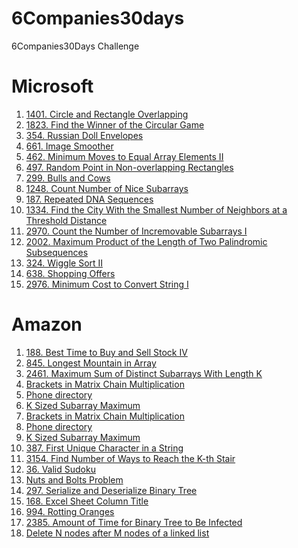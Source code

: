 # 6Companies30days
 6Companies30Days Challenge

# Microsoft
1) [1401. Circle and Rectangle Overlapping](https://leetcode.com/problems/circle-and-rectangle-overlapping)
2) [1823. Find the Winner of the Circular Game](https://leetcode.com/problems/find-the-winner-of-the-circular-game)
3) [354. Russian Doll Envelopes](https://leetcode.com/problems/russian-doll-envelopes)
4) [661. Image Smoother](https://leetcode.com/problems/image-smoother)
5) [462. Minimum Moves to Equal Array Elements II](https://leetcode.com/problems/minimum-moves-to-equal-array-elements-ii)
6) [497. Random Point in Non-overlapping Rectangles](https://leetcode.com/problems/random-point-in-non-overlapping-rectangles)
7) [299. Bulls and Cows](https://leetcode.com/problems/bulls-and-cows)
8) [1248. Count Number of Nice Subarrays](https://leetcode.com/problems/count-number-of-nice-subarrays)
9) [187. Repeated DNA Sequences](https://leetcode.com/problems/repeated-dna-sequences)
10) [1334. Find the City With the Smallest Number of Neighbors at a Threshold Distance](https://leetcode.com/problems/find-the-city-with-the-smallest-number-of-neighbors-at-a-threshold-distance)
11) [2970. Count the Number of Incremovable Subarrays I](https://leetcode.com/problems/count-the-number-of-incremovable-subarrays-i)
12) [2002. Maximum Product of the Length of Two Palindromic Subsequences](https://leetcode.com/problems/maximum-product-of-the-length-of-two-palindromic-subsequences)
13) [324. Wiggle Sort II](https://leetcode.com/problems/wiggle-sort-ii)
14) [638. Shopping Offers](https://leetcode.com/problems/shopping-offers)
15) [2976. Minimum Cost to Convert String I](https://leetcode.com/problems/minimum-cost-to-convert-string-i)

# Amazon
1) [188. Best Time to Buy and Sell Stock IV](https://leetcode.com/problems/best-time-to-buy-and-sell-stock-iv)
2) [845. Longest Mountain in Array](https://leetcode.com/problems/longest-mountain-in-array)
3) [2461. Maximum Sum of Distinct Subarrays With Length K](https://leetcode.com/problems/maximum-sum-of-distinct-subarrays-with-length-k)
4) [Brackets in Matrix Chain Multiplication](https://www.geeksforgeeks.org/problems/brackets-in-matrix-chain-multiplication1024/1)
5) [Phone directory](https://www.geeksforgeeks.org/problems/phone-directory4628/1)
6) [K Sized Subarray Maximum](https://www.geeksforgeeks.org/problems/maximum-of-all-subarrays-of-size-k3101/1)
7) [Brackets in Matrix Chain Multiplication](https://www.geeksforgeeks.org/problems/brackets-in-matrix-chain-multiplication1024/1)
8) [Phone directory](https://www.geeksforgeeks.org/problems/phone-directory4628/1)
9) [K Sized Subarray Maximum](https://www.geeksforgeeks.org/problems/maximum-of-all-subarrays-of-size-k3101/1)
10) [387. First Unique Character in a String](https://leetcode.com/problems/first-unique-character-in-a-string)
11) [3154. Find Number of Ways to Reach the K-th Stair](https://leetcode.com/problems/find-number-of-ways-to-reach-the-k-th-stair)
12) [36. Valid Sudoku](https://leetcode.com/problems/valid-sudoku)
13) [Nuts and Bolts Problem](https://www.geeksforgeeks.org/problems/nuts-and-bolts-problem0431/1)
14) [297. Serialize and Deserialize Binary Tree](https://leetcode.com/problems/serialize-and-deserialize-binary-tree)
15) [168. Excel Sheet Column Title](https://leetcode.com/problems/excel-sheet-column-title)
16) [994. Rotting Oranges](https://leetcode.com/problems/rotting-oranges)
17) [2385. Amount of Time for Binary Tree to Be Infected](https://leetcode.com/problems/amount-of-time-for-binary-tree-to-be-infected)
18) [Delete N nodes after M nodes of a linked list](https://www.geeksforgeeks.org/problems/delete-n-nodes-after-m-nodes-of-a-linked-list/1)
    
